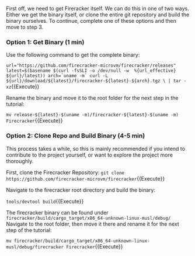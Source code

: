 First off, we need to get Fireracker itself. We can do this in one of two ways. Either we get the binary itself, or clone the entire git repository and build the binary ourselves. To continue, complete one of these options and then move to step 3.

### Option 1: Get Binary (1 min)

Use the following command to get the complete binary:

``url="https://github.com/firecracker-microvm/firecracker/releases"
latest=$(basename $(curl -fsSLI -o /dev/null -w  %{url_effective} ${url}/latest))
arch=`uname -m`
curl -L ${url}/download/${latest}/firecracker-${latest}-${arch}.tgz \
| tar -xz``{{Execute}}

Rename the binary and move it to the root folder for the next step in the tutorial:

`mv release-${latest}-$(uname -m)/firecracker-${latest}-$(uname -m) Firecracker`{{Execute}}

### Option 2: Clone Repo and Build Binary (4-5 min)
This process takes a while, so this is mainly recommended if you intend to contribute to the project yourself, or want to explore the project more thoroughly.

First, clone the Firecracker Repository:
`git clone https://github.com/firecracker-microvm/firecracker`{{Execute}}

Navigate to the firecracker root directory and build the binary:

`tools/devtool build`{{Execute}}

The firecracker binary can be found under   `firecracker/build/cargo_target/x86_64-unknown-linux-musl/debug/` Navigate to the root folder, then move it there and rename it for the next step of the tutorial:

`mv firecracker/build/cargo_target/x86_64-unknown-linux-musl/debug/firecracker Firecracker`{{Execute}}
